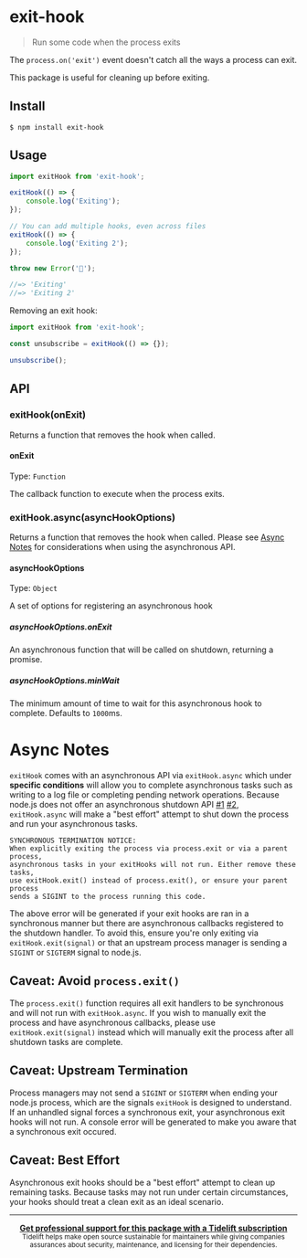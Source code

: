 # exit-hook

> Run some code when the process exits

The `process.on('exit')` event doesn't catch all the ways a process can exit.

This package is useful for cleaning up before exiting.

## Install

```
$ npm install exit-hook
```

## Usage

```js
import exitHook from 'exit-hook';

exitHook(() => {
	console.log('Exiting');
});

// You can add multiple hooks, even across files
exitHook(() => {
	console.log('Exiting 2');
});

throw new Error('🦄');

//=> 'Exiting'
//=> 'Exiting 2'
```

Removing an exit hook:

```js
import exitHook from 'exit-hook';

const unsubscribe = exitHook(() => {});

unsubscribe();
```

## API

### exitHook(onExit)

Returns a function that removes the hook when called.

#### onExit

Type: `Function`

The callback function to execute when the process exits.

### exitHook.async(asyncHookOptions)

Returns a function that removes the hook when called. Please see [Async Notes](#async-notes) for considerations when using the asynchronous API.

#### asyncHookOptions

Type: `Object`

A set of options for registering an asynchronous hook

##### asyncHookOptions.onExit

An asynchronous function that will be called on shutdown, returning a promise.

##### asyncHookOptions.minWait

The minimum amount of time to wait for this asynchronous hook to complete. Defaults to `1000`ms.

# Async Notes

`exitHook` comes with an asynchronous API via `exitHook.async` which under **specific conditions** will allow you to complete asynchronous tasks such as writing to a log file or completing pending network operations. Because node.js does not offer an asynchronous shutdown API [#1](https://github.com/nodejs/node/discussions/29480#discussioncomment-99213) [#2](https://github.com/nodejs/node/discussions/29480#discussioncomment-99217), `exitHook.async` will make a "best effort" attempt to shut down the process and run your asynchronous tasks.

```
SYNCHRONOUS TERMINATION NOTICE:
When explicitly exiting the process via process.exit or via a parent process,
asynchronous tasks in your exitHooks will not run. Either remove these tasks,
use exitHook.exit() instead of process.exit(), or ensure your parent process
sends a SIGINT to the process running this code.
```

The above error will be generated if your exit hooks are ran in a synchronous manner but there are asynchronous callbacks registered to the shutdown handler. To avoid this, ensure you're only exiting via `exitHook.exit(signal)` or that an upstream process manager is sending a `SIGINT` or `SIGTERM` signal to node.js.

## Caveat: Avoid `process.exit()`
The `process.exit()` function requires all exit handlers to be synchronous and will not run with `exitHook.async`. If you wish to manually exit the process and have asynchronous callbacks, please use `exitHook.exit(signal)` instead which will manually exit the process after all shutdown tasks are complete.

## Caveat: Upstream Termination
Process managers may not send a `SIGINT` or `SIGTERM` when ending your node.js process, which are the signals `exitHook` is designed to understand. If an unhandled signal forces a synchronous exit, your asynchronous exit hooks will not run. A console error will be generated to make you aware that a synchronous exit occured.

## Caveat: Best Effort
Asynchronous exit hooks should be a "best effort" attempt to clean up remaining tasks. Because tasks may not run under certain circumstances, your hooks should treat a clean exit as an ideal scenario.

---

<div align="center">
	<b>
		<a href="https://tidelift.com/subscription/pkg/npm-exit-hook?utm_source=npm-exit-hook&utm_medium=referral&utm_campaign=readme">Get professional support for this package with a Tidelift subscription</a>
	</b>
	<br>
	<sub>
		Tidelift helps make open source sustainable for maintainers while giving companies<br>assurances about security, maintenance, and licensing for their dependencies.
	</sub>
</div>